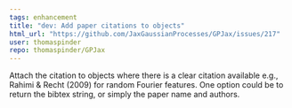 ```yaml
---
tags: enhancement
title: "dev: Add paper citations to objects"
html_url: "https://github.com/JaxGaussianProcesses/GPJax/issues/217"
user: thomaspinder
repo: thomaspinder/GPJax
---
```


Attach the citation to objects where there is a clear citation available e.g., Rahimi & Recht (2009) for random Fourier features. One option could be to return the bibtex string, or simply the paper name and authors. 